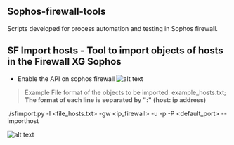 ## Sophos-firewall-tools
Scripts developed for process automation and testing in Sophos firewall.

## SF Import hosts - Tool to import objects of hosts in the Firewall XG Sophos


* Enable the API on sophos firewall
![alt text](https://raw.githubusercontent.com/jh00nbr/Sophos-firewall-tools/master/api_sophos_allowed.png)

> Example File format of the objects to be imported: example_hosts.txt;
**The format of each line is separated by ":" (host: ip address)**


./sfimport.py -l <file_hosts.txt> -gw <ip_firewall> -u <user> -p <password> -P <default_port> --importhost 


![alt text](https://raw.githubusercontent.com/jh00nbr/Sophos-firewall-tools/master/output_import_fw.png)

